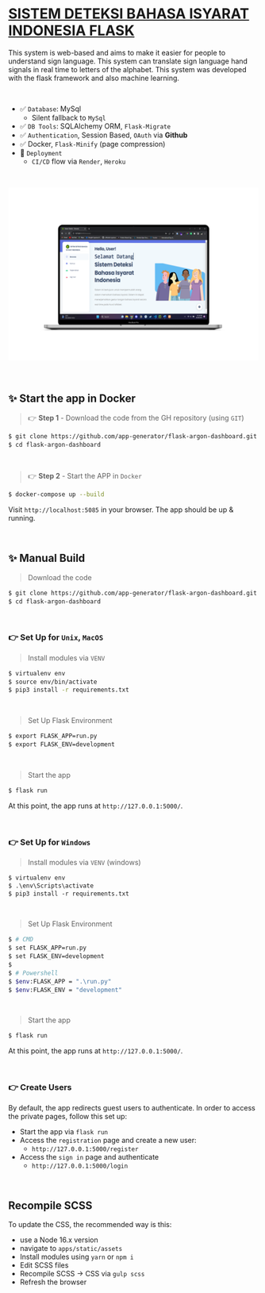 # [SISTEM DETEKSI BAHASA ISYARAT INDONESIA FLASK]()

This system is web-based and aims to make it easier for people to understand sign language. This system can translate sign language hand signals in real time to letters of the alphabet. This system was developed with the flask framework and also machine learning.

<br />

- ✅ `Database`: MySql
  - Silent fallback to `MySql`
- ✅ `DB Tools`: SQLAlchemy ORM, `Flask-Migrate`
- ✅ `Authentication`, Session Based, `OAuth` via **Github**
- ✅ Docker, `Flask-Minify` (page compression)
- 🚀 `Deployment`
  - `CI/CD` flow via `Render`, `Heroku`

<br />

![Web Deteksi Flask](<https://github.com/dewaph/images/blob/main/mockuper%20(1).png?raw=true>)

<br />

## ✨ Start the app in Docker

> 👉 **Step 1** - Download the code from the GH repository (using `GIT`)

```bash
$ git clone https://github.com/app-generator/flask-argon-dashboard.git
$ cd flask-argon-dashboard
```

<br />

> 👉 **Step 2** - Start the APP in `Docker`

```bash
$ docker-compose up --build
```

Visit `http://localhost:5085` in your browser. The app should be up & running.

<br />

## ✨ Manual Build

> Download the code

```bash
$ git clone https://github.com/app-generator/flask-argon-dashboard.git
$ cd flask-argon-dashboard
```

<br />

### 👉 Set Up for `Unix`, `MacOS`

> Install modules via `VENV`

```bash
$ virtualenv env
$ source env/bin/activate
$ pip3 install -r requirements.txt
```

<br />

> Set Up Flask Environment

```bash
$ export FLASK_APP=run.py
$ export FLASK_ENV=development
```

<br />

> Start the app

```bash
$ flask run
```

At this point, the app runs at `http://127.0.0.1:5000/`.

<br />

### 👉 Set Up for `Windows`

> Install modules via `VENV` (windows)

```
$ virtualenv env
$ .\env\Scripts\activate
$ pip3 install -r requirements.txt
```

<br />

> Set Up Flask Environment

```bash
$ # CMD
$ set FLASK_APP=run.py
$ set FLASK_ENV=development
$
$ # Powershell
$ $env:FLASK_APP = ".\run.py"
$ $env:FLASK_ENV = "development"
```

<br />

> Start the app

```bash
$ flask run
```

At this point, the app runs at `http://127.0.0.1:5000/`.

<br />

### 👉 Create Users

By default, the app redirects guest users to authenticate. In order to access the private pages, follow this set up:

- Start the app via `flask run`
- Access the `registration` page and create a new user:
  - `http://127.0.0.1:5000/register`
- Access the `sign in` page and authenticate
  - `http://127.0.0.1:5000/login`

<br />

## Recompile SCSS

To update the CSS, the recommended way is this:

- use a Node 16.x version
- navigate to `apps/static/assets`
- Install modules using `yarn` or `npm i`
- Edit SCSS files
- Recompile SCSS -> CSS via `gulp scss`
- Refresh the browser

<br />
